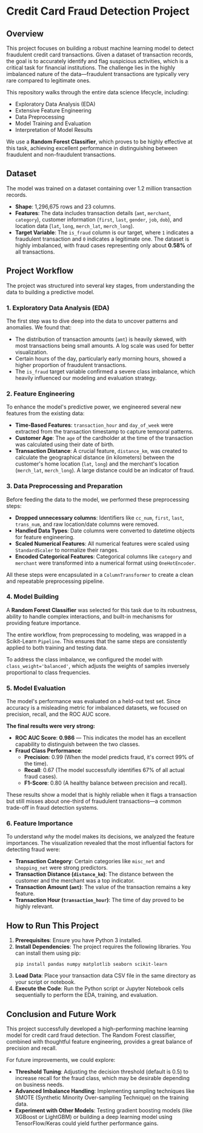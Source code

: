 # Credit Card Fraud Detection Project

## Overview

This project focuses on building a robust machine learning model to detect fraudulent credit card transactions. Given a dataset of transaction records, the goal is to accurately identify and flag suspicious activities, which is a critical task for financial institutions. The challenge lies in the highly imbalanced nature of the data—fraudulent transactions are typically very rare compared to legitimate ones.

This repository walks through the entire data science lifecycle, including:
*   Exploratory Data Analysis (EDA)
*   Extensive Feature Engineering
*   Data Preprocessing
*   Model Training and Evaluation
*   Interpretation of Model Results

We use a **Random Forest Classifier**, which proves to be highly effective at this task, achieving excellent performance in distinguishing between fraudulent and non-fraudulent transactions.

## Dataset

The model was trained on a dataset containing over 1.2 million transaction records.

*   **Shape**: 1,296,675 rows and 23 columns.
*   **Features**: The data includes transaction details (`amt`, `merchant`, `category`), customer information (`first`, `last`, `gender`, `job`, `dob`), and location data (`lat`, `long`, `merch_lat`, `merch_long`).
*   **Target Variable**: The `is_fraud` column is our target, where `1` indicates a fraudulent transaction and `0` indicates a legitimate one. The dataset is highly imbalanced, with fraud cases representing only about **0.58%** of all transactions.

## Project Workflow

The project was structured into several key stages, from understanding the data to building a predictive model.

### 1. Exploratory Data Analysis (EDA)

The first step was to dive deep into the data to uncover patterns and anomalies. We found that:
*   The distribution of transaction amounts (`amt`) is heavily skewed, with most transactions being small amounts. A log scale was used for better visualization.
*   Certain hours of the day, particularly early morning hours, showed a higher proportion of fraudulent transactions.
*   The `is_fraud` target variable confirmed a severe class imbalance, which heavily influenced our modeling and evaluation strategy.

### 2. Feature Engineering

To enhance the model's predictive power, we engineered several new features from the existing data:

*   **Time-Based Features**: `transaction_hour` and `day_of_week` were extracted from the transaction timestamp to capture temporal patterns.
*   **Customer Age**: The `age` of the cardholder at the time of the transaction was calculated using their date of birth.
*   **Transaction Distance**: A crucial feature, `distance_km`, was created to calculate the geographical distance (in kilometers) between the customer's home location (`lat`, `long`) and the merchant's location (`merch_lat`, `merch_long`). A large distance could be an indicator of fraud.

### 3. Data Preprocessing and Preparation

Before feeding the data to the model, we performed these preprocessing steps:
*   **Dropped unnecessary columns**: Identifiers like `cc_num`, `first`, `last`, `trans_num`, and raw location/date columns were removed.
*   **Handled Data Types**: Date columns were converted to datetime objects for feature engineering.
*   **Scaled Numerical Features**: All numerical features were scaled using `StandardScaler` to normalize their ranges.
*   **Encoded Categorical Features**: Categorical columns like `category` and `merchant` were transformed into a numerical format using `OneHotEncoder`.

All these steps were encapsulated in a `ColumnTransformer` to create a clean and repeatable preprocessing pipeline.

### 4. Model Building

A **Random Forest Classifier** was selected for this task due to its robustness, ability to handle complex interactions, and built-in mechanisms for providing feature importance.

The entire workflow, from preprocessing to modeling, was wrapped in a Scikit-Learn `Pipeline`. This ensures that the same steps are consistently applied to both training and testing data.

To address the class imbalance, we configured the model with `class_weight='balanced'`, which adjusts the weights of samples inversely proportional to class frequencies.

### 5. Model Evaluation

The model's performance was evaluated on a held-out test set. Since accuracy is a misleading metric for imbalanced datasets, we focused on precision, recall, and the ROC AUC score.

**The final results were very strong:**
*   **ROC AUC Score**: **0.986** — This indicates the model has an excellent capability to distinguish between the two classes.
*   **Fraud Class Performance**:
    *   **Precision**: 0.99 (When the model predicts fraud, it's correct 99% of the time).
    *   **Recall**: 0.67 (The model successfully identifies 67% of all actual fraud cases).
    *   **F1-Score**: 0.80 (A healthy balance between precision and recall).

These results show a model that is highly reliable when it flags a transaction but still misses about one-third of fraudulent transactions—a common trade-off in fraud detection systems.

### 6. Feature Importance

To understand *why* the model makes its decisions, we analyzed the feature importances. The visualization revealed that the most influential factors for detecting fraud were:
*   **Transaction Category**: Certain categories like `misc_net` and `shopping_net` were strong predictors.
*   **Transaction Distance (`distance_km`)**: The distance between the customer and the merchant was a top indicator.
*   **Transaction Amount (`amt`)**: The value of the transaction remains a key feature.
*   **Transaction Hour (`transaction_hour`)**: The time of day proved to be highly relevant.

## How to Run This Project

1.  **Prerequisites**: Ensure you have Python 3 installed.
2.  **Install Dependencies**: The project requires the following libraries. You can install them using pip:
    ```
    pip install pandas numpy matplotlib seaborn scikit-learn
    ```
3.  **Load Data**: Place your transaction data CSV file in the same directory as your script or notebook.
4.  **Execute the Code**: Run the Python script or Jupyter Notebook cells sequentially to perform the EDA, training, and evaluation.

## Conclusion and Future Work

This project successfully developed a high-performing machine learning model for credit card fraud detection. The Random Forest classifier, combined with thoughtful feature engineering, provides a great balance of precision and recall.

For future improvements, we could explore:
*   **Threshold Tuning**: Adjusting the decision threshold (default is 0.5) to increase recall for the fraud class, which may be desirable depending on business needs.
*   **Advanced Imbalance Handling**: Implementing sampling techniques like SMOTE (Synthetic Minority Over-sampling Technique) on the training data.
*   **Experiment with Other Models**: Testing gradient boosting models (like XGBoost or LightGBM) or building a deep learning model using TensorFlow/Keras could yield further performance gains.
